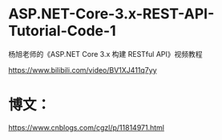 # ASP.NET-Core-3.x-REST-API-Tutorial-Code-1
杨旭老师的《ASP.NET Core 3.x 构建 RESTful API》视频教程

https://www.bilibili.com/video/BV1XJ411q7yy

# 博文：
https://www.cnblogs.com/cgzl/p/11814971.html
